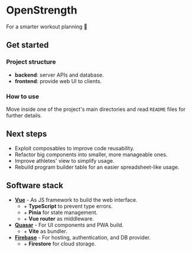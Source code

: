 # OpenStrength

For a smarter workout planning 💪

## Get started

### Project structure

- **backend**: server APIs and database.
- **frontend**: provide web UI to clients.

### How to use

Move inside one of the project's main directories and read `README` files for further details.

## Next steps

- Exploit composables to improve code reusability.
- Refactor big components into smaller, more manageable ones.
- Improve athletes' view to simplify usage.
- Rebuild program builder table for an easier spreadsheet-like usage.

## Software stack

- [**Vue**](https://vuejs.org/) - As JS framework to build the web interface.
  - \+ **TypeScript** to prevent type errors.
  - \+ **Pinia** for state management.
  - \+ **Vue router** as middleware.
- [**Quasar**](https://quasar.dev/) - For UI components and PWA build.
  - \+ **Vite** as bundler.
- [**Firebase**](https://firebase.google.com/) - For hosting, authentication, and DB provider.
  - \+ **Firestore** for cloud storage.

